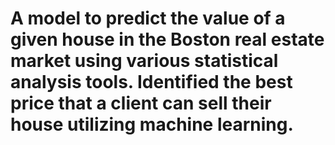# A model to predict the value of a given house in the Boston real estate market using various statistical analysis tools. Identified the best price that a client can sell their house utilizing machine learning.
 
